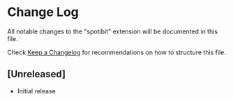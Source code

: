 # Change Log

All notable changes to the "spotibit" extension will be documented in this file.

Check [Keep a Changelog](http://keepachangelog.com/) for recommendations on how to structure this file.

## [Unreleased]

- Initial release